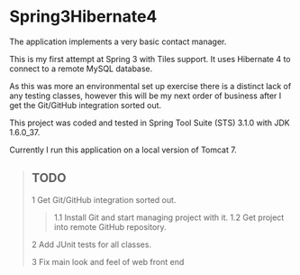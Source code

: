 Spring3Hibernate4
=================

The application implements a very basic contact manager.

This is my first attempt at Spring 3 with Tiles support.  It uses Hibernate 4 to connect to a remote MySQL database.

As this was more an environmental set up exercise there is a distinct lack of any testing classes, however this will be my
next order of business after I get the Git/GitHub integration sorted out.

This project was coded and tested in Spring Tool Suite (STS) 3.1.0 with JDK 1.6.0_37.

Currently I run this application on a local version of Tomcat 7.

>## TODO
> 1 Get Git/GitHub integration sorted out.
>>	1.1 Install Git and start managing project with it. 
>>	1.2 Get project into remote GitHub repository.
>
>2 Add JUnit tests for all classes.
>
>3 Fix main look and feel of web front end